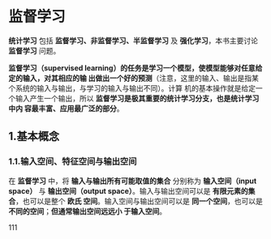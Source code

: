 监督学习
================================================================================
**统计学习** 包括 **监督学习、非监督学习、半监督学习** 及 **强化学习**，本书主要讨论 **监督学习**
问题。

**监督学习（supervised learning）的任务是学习一个模型，使模型能够对任意给定的输入，对其相应的输
出做出一个好的预测**（注意，这里的输入、输出是指某个系统的输入与输出，与学习的输入与输出不同）。计算
机的基本操作就是给定一个输入产生一个输出，所以 **监督学习是极其重要的统计学习分支，也是统计学习中内
容最丰富、应用最广泛的部分**。

## 1.基本概念

### 1.1.输入空间、特征空间与输出空间
在 **监督学习** 中，将 **输入与输出所有可能取值的集合** 分别称为 **输入空间（input space）**
与 **输出空间（output space）**。输入与输出空间可以是 **有限元素的集合**，也可以是整个 **欧氏
空间**。输入空间与输出空间可以是 **同一个空间**，也可以是 **不同的空间**；**但通常输出空间远远小
于输入空间**。












































111

